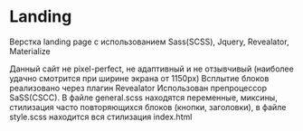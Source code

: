 # Landing
Верстка landing page c использованием Sass(SCSS), Jquery, Revealator, Materialize

Данный сайт не pixel-perfect, не адаптивный и не отзывчивый (наиболее удачно смотрится при ширине экрана от 1150px)
Всплытие блоков реализовано через плагин Revealator
Использован препроцессор SaSS(CSCC).
В файле general.scss находятся переменные, миксины, стилизация часто повторяющихся блоков (кнопки, заголовки),
в файле style.scss находится вся стилизация index.html
